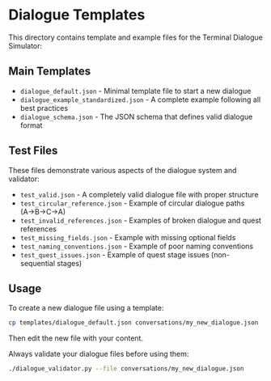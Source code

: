 # Dialogue Templates

This directory contains template and example files for the Terminal Dialogue Simulator:

## Main Templates

- `dialogue_default.json` - Minimal template file to start a new dialogue
- `dialogue_example_standardized.json` - A complete example following all best practices
- `dialogue_schema.json` - The JSON schema that defines valid dialogue format

## Test Files

These files demonstrate various aspects of the dialogue system and validator:

- `test_valid.json` - A completely valid dialogue file with proper structure
- `test_circular_reference.json` - Example of circular dialogue paths (A→B→C→A)
- `test_invalid_references.json` - Examples of broken dialogue and quest references
- `test_missing_fields.json` - Example with missing optional fields
- `test_naming_conventions.json` - Example of poor naming conventions
- `test_quest_issues.json` - Example of quest stage issues (non-sequential stages)

## Usage

To create a new dialogue file using a template:

```bash
cp templates/dialogue_default.json conversations/my_new_dialogue.json
```

Then edit the new file with your content.

Always validate your dialogue files before using them:

```bash
./dialogue_validator.py --file conversations/my_new_dialogue.json
```